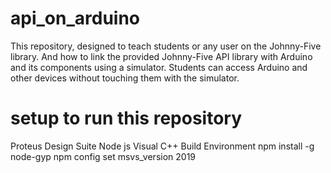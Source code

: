 # api_on_arduino
This repository, designed to teach students or any user on the Johnny-Five library. And how to link the provided Johnny-Five API library with Arduino and its components using a simulator. Students can access Arduino and other devices without touching them with the simulator.
# setup to run this repository <br />
Proteus Design Suite
Node js
Visual C++ Build Environment
npm install -g node-gyp
npm config set msvs_version 2019
